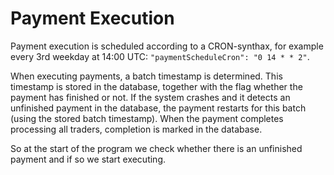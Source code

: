 # Payment Execution

Payment execution is scheduled according to a CRON-synthax, for example every 3rd weekday at 14:00 UTC: `"paymentScheduleCron": "0 14 * * 2"`.

When executing payments, a batch timestamp is determined. This timestamp is stored in the database, together with the flag
whether the payment has finished or not. If the system crashes and it detects an unfinished payment in the database, 
the payment restarts for this batch (using the stored batch timestamp). When the payment completes processing all traders, completion is marked in the database.

So at the start of the program we check whether there is an unfinished payment and if so we start executing.
